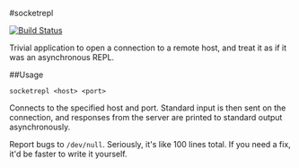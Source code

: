 #socketrepl

[![Build Status](https://travis-ci.org/williamyao/socketrepl.svg?branch=master)](https://travis-ci.org/williamyao/socketrepl)

Trivial application to open a connection to a remote host, and treat
it as if it was an asynchronous REPL.

##Usage

```
socketrepl <host> <port>
```

Connects to the specified host and port. Standard input is then sent on
the connection, and responses from the server are printed to standard
output asynchronously.

Report bugs to `/dev/null`. Seriously, it's like 100 lines total. If you
need a fix, it'd be faster to write it yourself.

